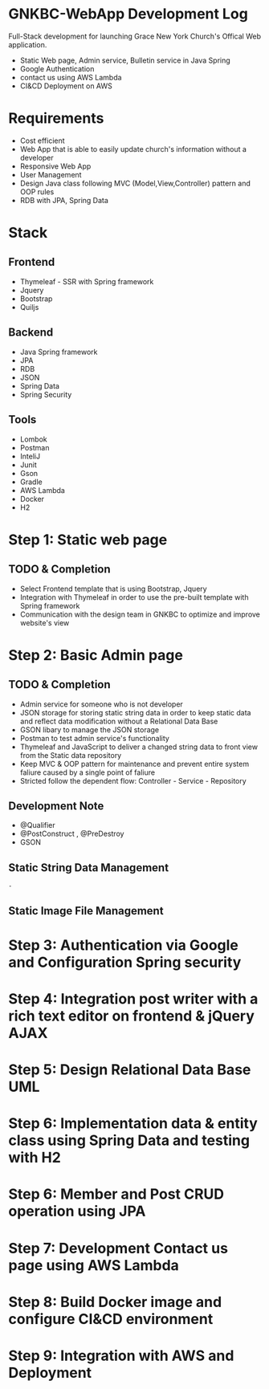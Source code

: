# GNKBC-WebApp Development Log
  Full-Stack development for launching Grace New York Church's Offical Web application.
  
  * Static Web page, Admin service, Bulletin service in Java Spring <br>
  * Google Authentication
  * contact us using AWS Lambda 
  * CI&CD Deployment on AWS
  
# Requirements 
  - Cost efficient
  - Web App that is able to easily update church's information without a developer
  - Responsive Web App
  - User Management
  - Design Java class following MVC (Model,View,Controller) pattern and OOP rules
  - RDB with JPA, Spring Data
  

# Stack
  ## Frontend
   * Thymeleaf - SSR with Spring framework
   * Jquery
   * Bootstrap
   * Quiljs 
  ## Backend
   * Java Spring framework
   * JPA
   * RDB
   * JSON
   * Spring Data
   * Spring Security
  ## Tools 
   * Lombok
   * Postman 
   * InteliJ
   * Junit
   * Gson
   * Gradle
   * AWS Lambda
   * Docker
   * H2
   

# Step 1: Static web page 
  ## TODO & Completion
   - Select Frontend template that is using Bootstrap, Jquery
   - Integration with Thymeleaf in order to use the pre-built template with Spring framework
   - Communication with the design team in GNKBC to optimize and improve website's view
# Step 2: Basic Admin page
  ## TODO & Completion
   - Admin service for someone who is not developer
   - JSON storage for storing static string data in order to keep static data and reflect data modification without a Relational Data Base
   - GSON libary to manage the JSON storage
   - Postman to test admin service's functionality
   - Thymeleaf and JavaScript to deliver a changed string data to front view from the Static data repository
   - Keep MVC & OOP pattern for maintenance and prevent entire system faliure caused by a single point of faliure
   - Stricted follow the dependent flow: Controller - Service - Repository 
  ## Development Note
   - @Qualifier
   - @PostConstruct , @PreDestroy
   - GSON
  ## Static String Data Management
    - 
  ## Static Image File Management
# Step 3: Authentication via Google and Configuration Spring security

# Step 4: Integration post writer with a rich text editor on frontend & jQuery AJAX

# Step 5: Design Relational Data Base UML

# Step 6: Implementation data & entity class using Spring Data and testing with H2 

# Step 6: Member and Post CRUD operation using JPA
  
# Step 7: Development Contact us page using AWS Lambda

# Step 8: Build Docker image and configure CI&CD environment

# Step 9: Integration with AWS and Deployment
